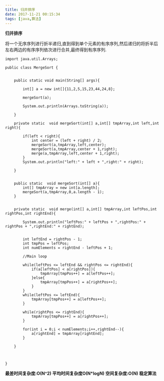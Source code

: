 ```yaml
---
title: 归并排序
date: 2017-11-21 00:15:34
tags: [java,算法]
---
```


**归并排序**

将一个无序序列进行折半递归,直到得到单个元素的有序序列,然后递归的将折半后左右两边的有序序列依次进行合并,最终得到有序序列.

<!--more-->

	import java.util.Arrays;

	public class MergeSort {

		
		public static void main(String[] args){
			
			int[] a = new int[]{11,2,5,15,23,44,24,8};
			
			mergeSort(a);
			
			System.out.println(Arrays.toString(a));
			
		}
		
		private static  void mergeSort(int[] a,int[] tmpArray,int left,int right){
			
			if(left < right){
				int center = (left + right) / 2;
				mergeSort(a,tmpArray,left,center);
				mergeSort(a,tmpArray,center + 1,right);
				merge(a,tmpArray,left,center + 1,right);
			}
			System.out.println("left:" + left + ",right:" + right);
			
		}
		
		
		public static  void mergeSort(int[] a){
			int[] tmpArray = new int[a.length];
			mergeSort(a,tmpArray,0,a.length - 1);
		}
		
		
		private static  void merge(int[] a,int[] tmpArray,int leftPos,int rightPos,int rightEnd){
			
			System.out.println("leftPos:" + leftPos + ",rightPos:" + rightPos + ",rightEnd:" + rightEnd);
			
			
			int leftEnd = rightPos - 1;
			int tmpPos = leftPos;
			int numElements = rightEnd - leftPos + 1;
			
			//Main loop
			
			while(leftPos <= leftEnd && rightPos <= rightEnd){
				if(a[leftPos] < a[rightPos]){
					tmpArray[tmpPos++] = a[leftPos++];
				}else{
					tmpArray[tmpPos++] = a[rightPos++];
				}
			}
			while(leftPos <= leftEnd){
				tmpArray[tmpPos++] = a[leftPos++];
			}
			
			while(rightPos <= rightEnd){
				tmpArray[tmpPos++] = a[rightPos++];
			}
			
			for(int i = 0;i < numElements;i++,rightEnd--){
				a[rightEnd] = tmpArray[rightEnd];
			}
			
		}
		
		
		
	}
	
**最差时间复杂度:O(N^2) 平均时间复杂度O(N*logN) 空间复杂度:O(N) 稳定算法**	
	
	
	